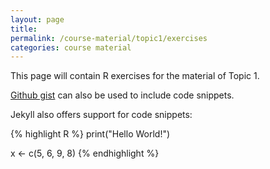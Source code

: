 ```yaml
---
layout: page
title:  
permalink: /course-material/topic1/exercises
categories: course material
---
```


This page will contain R exercises for the material of Topic 1.

[Github gist](https://stackoverflow.com/questions/35852062/using-jekyll-how-to-effectively-store-code-samples) can also be used to include code snippets.

Jekyll also offers support for code snippets:

{% highlight R %}
print("Hello World!")

x <- c(5, 6, 9, 8)
{% endhighlight %}